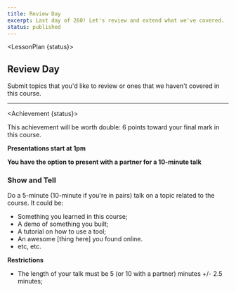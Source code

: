 ```yaml
---
title: Review Day
excerpt: Last day of 260! Let's review and extend what we've covered.
status: published
---
```


<script>
	import Homework from "$lib/components/Homework.svelte";
	import LessonPlan from "$lib/components/LessonPlan.svelte";
	import Achievement from "$lib/components/Achievement.svelte";
</script>

<LessonPlan {status}>

<h2>Review Day</h2>
Submit topics that you'd like to review or ones that we haven't covered in this course.

---

</LessonPlan>

<Achievement {status}>

This achievement will be worth double: 6 points toward your final mark in this course.

**Presentations start at 1pm**

**You have the option to present with a partner for a 10-minute talk**

### Show and Tell
Do a 5-minute (10-minute if you're in pairs) talk on a topic related to the course. It could be:
- Something you learned in this course;
- A demo of something you built;
- A tutorial on how to use a tool;
- An awesome [thing here] you found online.
- etc, etc.

**Restrictions**
- The length of your talk must be 5 (or 10 with a partner) minutes +/- 2.5 minutes;

</Achievement>